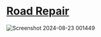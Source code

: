# [Road Repair](https://www.hackerrank.com/test/33gp893pqhs/questions/4ckcpfj371o)

![Screenshot 2024-08-23 001449](https://github.com/user-attachments/assets/3a6386da-f09b-4919-bdac-2febca7aec12)
